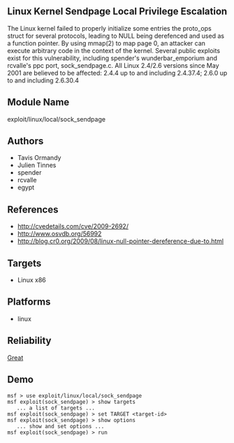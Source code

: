 ## Linux Kernel Sendpage Local Privilege Escalation

The Linux kernel failed to properly initialize some entries 
the proto_ops struct for several protocols, leading to NULL 
being derefenced and used as a function pointer. By using 
mmap(2) to map page 0, an attacker can execute arbitrary 
code in the context of the kernel. Several public exploits 
exist for this vulnerability, including spender's 
wunderbar_emporium and rcvalle's ppc port, sock_sendpage.c. 
All Linux 2.4/2.6 versions since May 2001 are believed to be 
affected: 2.4.4 up to and including 2.4.37.4; 2.6.0 up to 
and including 2.6.30.4


## Module Name
exploit/linux/local/sock_sendpage

## Authors
* Tavis Ormandy
* Julien Tinnes <julien at cr0.org>
* spender
* rcvalle
* egypt


## References
* http://cvedetails.com/cve/2009-2692/
* http://www.osvdb.org/56992
* http://blog.cr0.org/2009/08/linux-null-pointer-dereference-due-to.html



## Targets
* Linux x86


## Platforms
* linux

## Reliability
[Great](https://github.com/rapid7/metasploit-framework/wiki/Exploit-Ranking)

## Demo

```
msf > use exploit/linux/local/sock_sendpage
msf exploit(sock_sendpage) > show targets
   ... a list of targets ...
msf exploit(sock_sendpage) > set TARGET <target-id>
msf exploit(sock_sendpage) > show options
   ... show and set options ...
msf exploit(sock_sendpage) > run
```
    
    
